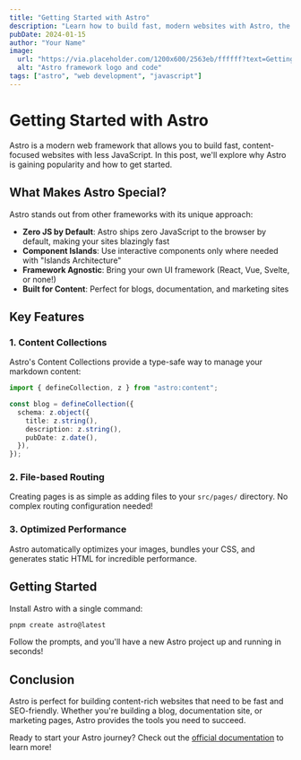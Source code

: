 ```yaml
---
title: "Getting Started with Astro"
description: "Learn how to build fast, modern websites with Astro, the web framework for content-focused sites."
pubDate: 2024-01-15
author: "Your Name"
image:
  url: "https://via.placeholder.com/1200x600/2563eb/ffffff?text=Getting+Started+with+Astro"
  alt: "Astro framework logo and code"
tags: ["astro", "web development", "javascript"]
---
```


# Getting Started with Astro

Astro is a modern web framework that allows you to build fast, content-focused websites with less JavaScript. In this post, we'll explore why Astro is gaining popularity and how to get started.

## What Makes Astro Special?

Astro stands out from other frameworks with its unique approach:

- **Zero JS by Default**: Astro ships zero JavaScript to the browser by default, making your sites blazingly fast
- **Component Islands**: Use interactive components only where needed with "Islands Architecture"
- **Framework Agnostic**: Bring your own UI framework (React, Vue, Svelte, or none!)
- **Built for Content**: Perfect for blogs, documentation, and marketing sites

## Key Features

### 1. Content Collections

Astro's Content Collections provide a type-safe way to manage your markdown content:

```typescript
import { defineCollection, z } from "astro:content";

const blog = defineCollection({
  schema: z.object({
    title: z.string(),
    description: z.string(),
    pubDate: z.date(),
  }),
});
```

### 2. File-based Routing

Creating pages is as simple as adding files to your `src/pages/` directory. No complex routing configuration needed!

### 3. Optimized Performance

Astro automatically optimizes your images, bundles your CSS, and generates static HTML for incredible performance.

## Getting Started

Install Astro with a single command:

```bash
pnpm create astro@latest
```

Follow the prompts, and you'll have a new Astro project up and running in seconds!

## Conclusion

Astro is perfect for building content-rich websites that need to be fast and SEO-friendly. Whether you're building a blog, documentation site, or marketing pages, Astro provides the tools you need to succeed.

Ready to start your Astro journey? Check out the [official documentation](https://docs.astro.build) to learn more!